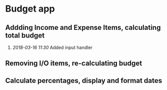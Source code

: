 # Budget app

## Addding Income and Expense Items, calculating total budget
1. _2018-03-16 11:30_ Added input handler

## Removing I/O items, re-calculating budget

## Calculate percentages, display and format dates
